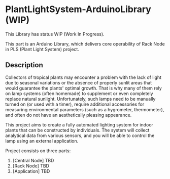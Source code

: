 # PlantLightSystem-ArduinoLibrary (WIP)
This Library has status WIP (Work In Progress).

This part is an Arduino Library, which delivers core operability of Rack Node in PLS (Plant Light System) project.
## Description
Collectors of tropical plants may encounter a problem with the lack of light due to seasonal variations or the absence of properly sunlit areas that would guarantee the plants' optimal growth. That is why many of them rely on lamp systems (often homemade) to supplement or even completely replace natural sunlight. Unfortunately, such lamps need to be manually turned on (or used with a timer), require additional accessories for measuring environmental parameters (such as a hygrometer, thermometer), and often do not have an aesthetically pleasing appearance.

This project aims to create a fully automated lighting system for indoor plants that can be constructed by individuals. The system will collect analytical data from various sensors, and you will be able to control the lamp using an external application.

Project consists on three parts:

1. [Central Node] TBD
2. [Rack Node] TBD
3. [Application] TBD

